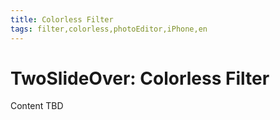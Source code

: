 ```yaml
---
title: Colorless Filter
tags: filter,colorless,photoEditor,iPhone,en
---
```


# TwoSlideOver: Colorless Filter

Content TBD
